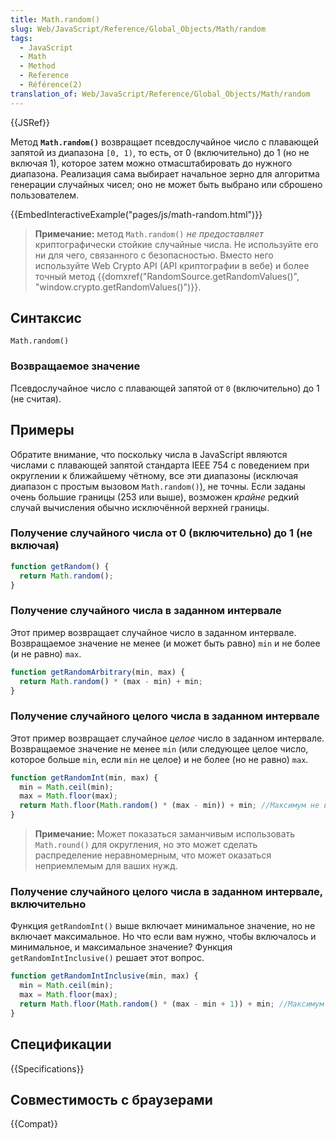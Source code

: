 ```yaml
---
title: Math.random()
slug: Web/JavaScript/Reference/Global_Objects/Math/random
tags:
  - JavaScript
  - Math
  - Method
  - Reference
  - Référence(2)
translation_of: Web/JavaScript/Reference/Global_Objects/Math/random
---
```


{{JSRef}}

Метод **`Math.random()`** возвращает псевдослучайное число с плавающей запятой из диапазона `[0, 1)`, то есть, от 0 (включительно) до 1 (но не включая 1), которое затем можно отмасштабировать до нужного диапазона. Реализация сама выбирает начальное зерно для алгоритма генерации случайных чисел; оно не может быть выбрано или сброшено пользователем.

{{EmbedInteractiveExample("pages/js/math-random.html")}}

> **Примечание:** метод `Math.random()` _не предоставляет_ криптографически стойкие случайные числа. Не используйте его ни для чего, связанного с безопасностью. Вместо него используйте Web Crypto API (API криптографии в вебе) и более точный метод {{domxref("RandomSource.getRandomValues()", "window.crypto.getRandomValues()")}}.

## Синтаксис

```
Math.random()
```

### Возвращаемое значение

Псевдослучайное число с плавающей запятой от `0` (включительно) до 1 (не считая).

## Примеры

Обратите внимание, что поскольку числа в JavaScript являются числами с плавающей запятой стандарта IEEE 754 с поведением при округлении к ближайшему чётному, все эти диапазоны (исключая диапазон с простым вызовом `Math.random()`), не точны. Если заданы очень большие границы (253 или выше), возможен _крайне_ редкий случай вычисления обычно исключённой верхней границы.

### Получение случайного числа от 0 (включительно) до 1 (не включая)

```js
function getRandom() {
  return Math.random();
}
```

### Получение случайного числа в заданном интервале

Этот пример возвращает случайное число в заданном интервале. Возвращаемое значение не менее (и может быть равно) `min` и не более (и не равно) `max`.

```js
function getRandomArbitrary(min, max) {
  return Math.random() * (max - min) + min;
}
```

### Получение случайного целого числа в заданном интервале

Этот пример возвращает случайное _целое_ число в заданном интервале. Возвращаемое значение не менее `min` (или следующее целое число, которое больше `min`, если `min` не целое) и не более (но не равно) `max`.

```js
function getRandomInt(min, max) {
  min = Math.ceil(min);
  max = Math.floor(max);
  return Math.floor(Math.random() * (max - min)) + min; //Максимум не включается, минимум включается
}
```

> **Примечание:** Может показаться заманчивым использовать `Math.round()` для округления, но это может сделать распределение неравномерным, что может оказаться неприемлемым для ваших нужд.

### Получение случайного целого числа в заданном интервале, включительно

Функция `getRandomInt()` выше включает минимальное значение, но не включает максимальное. Но что если вам нужно, чтобы включалось и минимальное, и максимальное значение? Функция `getRandomIntInclusive()` решает этот вопрос.

```js
function getRandomIntInclusive(min, max) {
  min = Math.ceil(min);
  max = Math.floor(max);
  return Math.floor(Math.random() * (max - min + 1)) + min; //Максимум и минимум включаются
}
```

## Спецификации

{{Specifications}}

## Совместимость с браузерами

{{Compat}}
